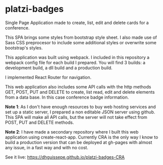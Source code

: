 # platzi-badges
Single Page Application made to create, list, edit and delete cards for a conference.

This SPA brings some styles from bootstrap style sheet. I also made use of Sass CSS preprocesor to include some additional styles or overwrite some bootstrap's styles.

This application was built using webpack. I included in this repository a webpack config file for each build I prepared. You will find 3 builds: a development build, a dll build and a production build.

I implemented React Router for navigation.

This web application also includes some API calls with the http methods GET, POST, PUT and DELETE to create, list read, edit and delete elements from a data base. In this case conference badge information. 

**Note 1**: As I don't have enough resources to buy web hosting services and set up a static server, I prepared a non editable JSON server using github. This SPA will make all API calls, but the server will not take effect from POST, PUT and DELETE methods.

**Note 2**: I have made a secondary repository where I built this web application using create-react-app. Currently CRA is the only way I know to build a production version that can be deployed at gh-pages with almost any issue, in a fast way and with no cost.

See it live: https://dhguissepe.github.io/platzi-badges-CRA

